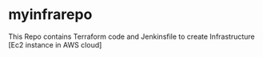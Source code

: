 # myinfrarepo
This Repo contains Terraform code and Jenkinsfile to create Infrastructure [Ec2 instance in AWS cloud]
